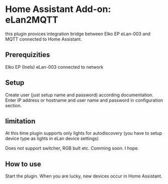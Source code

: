 # Home Assistant Add-on: eLan2MQTT
this plugin provices integration bridge between Elko EP eLan-003 and MQTT connected to Home Assistant.

## Prerequizities
Elko EP (Inels) eLan-003 connected to network


## Setup
Create user (just setup name and password) according documentation.
Enter IP address or hostname and user name and password in configuration section.

## limitation
At this time plugin supports only lights for autodiscovery (you have to setup device type as lights in eLan device settings)

Does not support switcher, RGB bult etc. Comming soon. I hope.


## How to use
Start the plugin. When you are lucky, new devices occur in Home Assistant.
